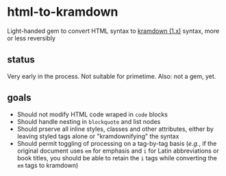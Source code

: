 # html-to-kramdown
Light-handed gem to convert HTML syntax to [kramdown (1.x)](http://kramdown.gettalong.org) syntax, more or less reversibly

## status

Very early in the process. Not suitable for primetime. Also: not a gem, yet.

## goals

- Should not modify HTML code wraped in `code` blocks
- Should handle nesting in `blockquote` and list nodes
- Should prserve all inline styles, classes and other attributes, either by leaving styled tags alone or "kramdownifying" the syntax
- Should permit toggling of processing on a tag-by-tag basis (_e.g._, 
  if the original document uses `em` for emphasis and `i` for Latin abbreviations or book titles, you should be able to
  retain the `i` tags while converting the `em` tags to kramdown)
